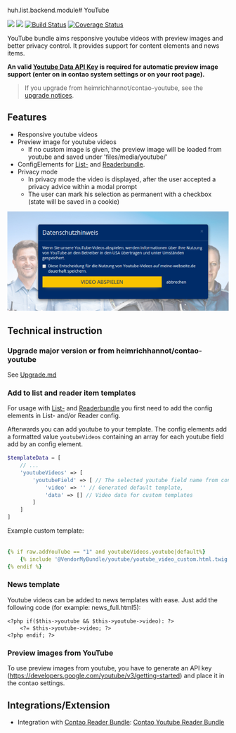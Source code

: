 huh.list.backend.module# YouTube

[![](https://img.shields.io/packagist/v/heimrichhannot/contao-youtube-bundle.svg)](https://packagist.org/packages/heimrichhannot/contao-youtube-bundle)
[![](https://img.shields.io/packagist/dt/heimrichhannot/contao-youtube-bundle.svg)](https://packagist.org/packages/heimrichhannot/contao-youtube-bundle)
[![Build Status](https://travis-ci.org/heimrichhannot/contao-youtube-bundle.svg?branch=master)](https://travis-ci.org/heimrichhannot/contao-youtube-bundle)
[![Coverage Status](https://coveralls.io/repos/github/heimrichhannot/contao-youtube-bundle/badge.svg?branch=master)](https://coveralls.io/github/heimrichhannot/contao-youtube-bundle?branch=master)

YouTube bundle aims responsive youtube videos with preview images and better privacy control.
It provides support for content elements and news items.

**An valid [Youtube Data API Key](https://developers.google.com/youtube/v3/getting-started) is required for automatic preview image support (enter on in contao system settings or on your root page).** 

> If you upgrade from heimrichhannot/contao-youtube, see the [upgrade notices](#upgrade-notice-from-heimrichhannotcontao-youtube).

## Features
 
* Responsive youtube videos
* Preview image for youtube videos
    * If no custom image is given, the preview image will be loaded from youtube and saved under 'files/media/youtube/' 
* ConfigElements for [List-](https://github.com/heimrichhannot/contao-list-bundle) and [Readerbundle](https://github.com/heimrichhannot/contao-reader-bundle).
* Privacy mode 
    * In privacy mode the video is displayed, after the user accepted a privacy advice within a modal prompt
    * The user can mark his selection as permanent with a checkbox (state will be saved in a cookie)

![alt privacy modal](./docs/img/privacy_modal.jpg)

## Technical instruction

### Upgrade major version or from heimrichhannot/contao-youtube

See [Upgrade.md](UPGRADE.md)

### Add to list and reader item templates

For usage with [List-](https://github.com/heimrichhannot/contao-list-bundle) and [Readerbundle](https://github.com/heimrichhannot/contao-reader-bundle) you first need to add the config elements in List- and/or Reader config.

Afterwards you can add youtube to your template. The config elements add a formatted value `youtubeVideos` containing an array for each youtube field add by an config element.

```php
$templateData = [
    // ...
    'youtubeVideos' => [
        'youtubeField' => [ // The selected youtube field name from config element
            'video' => '' // Generated default template,
            'data' => [] // Video data for custom templates
        ]
    ]
]
``` 

Example custom template:
```yaml

{% if raw.addYouTube == "1" and youtubeVideos.youtube|default%}
    {% include '@VendorMyBundle/youtube/youtube_video_custom.html.twig' with youtubeVideos.youtube.data %}
{% endif %}
```

### News template

Youtube videos can be added to news templates with ease. Just add the following code (for example: news_full.html5):

```
<?php if($this->youtube && $this->youtube->video): ?>
	<?= $this->youtube->video; ?>
<?php endif; ?>
```

### Preview images from YouTube

To use preview images from youtube, you have to generate an API key (https://developers.google.com/youtube/v3/getting-started) and place it in the contao settings.

## Integrations/Extension
- Integration with [Contao Reader Bundle](https://github.com/heimrichhannot/contao-reader-bundle): [Contao Youtube Reader Bundle](https://github.com/heimrichhannot/contao-youtube-reader-bundle)